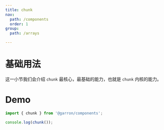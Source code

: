 ```yaml
---
title: chunk
nav:
  path: /components
  order: 1
group:
  path: /arrays

---
```


# 基础用法

这一小节我们会介绍 `chunk` 最核心，最基础的能力，也就是 `chunk` 内核的能力。

# Demo

```javascript
import { chunk } from '@garron/components';

console.log(chunk());
```
